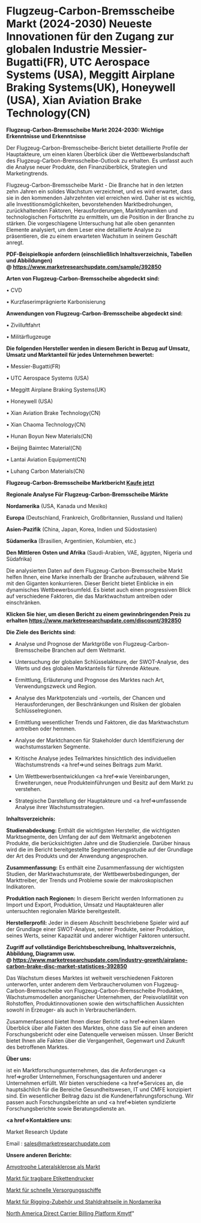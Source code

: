 # Flugzeug-Carbon-Bremsscheibe Markt (2024-2030) Neueste Innovationen für den Zugang zur globalen Industrie Messier-Bugatti(FR), UTC Aerospace Systems (USA), Meggitt Airplane Braking Systems(UK), Honeywell (USA), Xian Aviation Brake Technology(CN)

<strong>Flugzeug-Carbon-Bremsscheibe Markt 2024-2030: Wichtige Erkenntnisse und Erkenntnisse</strong>

Der Flugzeug-Carbon-Bremsscheibe-Bericht bietet detaillierte Profile der Hauptakteure, um einen klaren Überblick über die Wettbewerbslandschaft des Flugzeug-Carbon-Bremsscheibe-Outlook zu erhalten. Es umfasst auch die Analyse neuer Produkte, den Finanzüberblick, Strategien und Marketingtrends.

Flugzeug-Carbon-Bremsscheibe Markt - Die Branche hat in den letzten zehn Jahren ein solides Wachstum verzeichnet, und es wird erwartet, dass sie in den kommenden Jahrzehnten viel erreichen wird. Daher ist es wichtig, alle Investitionsmöglichkeiten, bevorstehenden Marktbedrohungen, zurückhaltenden Faktoren, Herausforderungen, Marktdynamiken und technologischen Fortschritte zu ermitteln, um die Position in der Branche zu stärken. Die vorgeschlagene Untersuchung hat alle oben genannten Elemente analysiert, um dem Leser eine detaillierte Analyse zu präsentieren, die zu einem erwarteten Wachstum in seinem Geschäft anregt.

<strong><b>PDF-Beispielkopie anfordern (einschließlich Inhaltsverzeichnis, Tabellen und Abbildungen) @ </b></strong><strong><a href=https://www.marketresearchupdate.com/sample/392850><strong>https://www.marketresearchupdate.com/sample/392850</u></a></strong></strong>

<strong>Arten von Flugzeug-Carbon-Bremsscheibe abgedeckt sind:</strong>

• CVD

• Kurzfaserimprägnierte Karbonisierung

<strong>Anwendungen von Flugzeug-Carbon-Bremsscheibe abgedeckt sind:</strong>

• Zivilluftfahrt

• Militärflugzeuge

<strong>Die folgenden Hersteller werden in diesem Bericht in Bezug auf Umsatz, Umsatz und Marktanteil für jedes Unternehmen bewertet:</strong>

• Messier-Bugatti(FR)

• UTC Aerospace Systems (USA)

• Meggitt Airplane Braking Systems(UK)

• Honeywell (USA)

• Xian Aviation Brake Technology(CN)

• Xian Chaoma Technology(CN)

• Hunan Boyun New Materials(CN)

• Beijing Baimtec Material(CN)

• Lantai Aviation Equipment(CN)

• Luhang Carbon Materials(CN)

<strong>Flugzeug-Carbon-Bremsscheibe Marktbericht <a href=https://www.marketresearchupdate.com/buynow/392850>Kaufe jetzt</a></strong>

<strong>Regionale Analyse Für Flugzeug-Carbon-Bremsscheibe Märkte</strong>

<strong>Nordamerika</strong> (USA, Kanada und Mexiko)

<strong>Europa</strong> (Deutschland, Frankreich, Großbritannien, Russland und Italien)

<strong>Asien-Pazifik</strong> (China, Japan, Korea, Indien und Südostasien)

<strong>Südamerika</strong> (Brasilien, Argentinien, Kolumbien, etc.)

<strong>Den Mittleren</strong> <strong>Osten und Afrika</strong> (Saudi-Arabien, VAE, ägypten, Nigeria und Südafrika)

Die analysierten Daten auf dem Flugzeug-Carbon-Bremsscheibe Markt helfen Ihnen, eine Marke innerhalb der Branche aufzubauen, während Sie mit den Giganten konkurrieren. Dieser Bericht bietet Einblicke in ein dynamisches Wettbewerbsumfeld. Es bietet auch einen progressiven Blick auf verschiedene Faktoren, die das Marktwachstum antreiben oder einschränken.

<strong>Klicken Sie hier, um diesen Bericht zu einem gewinnbringenden Preis zu erhalten
</strong><strong><a href=https://www.marketresearchupdate.com/discount/392850>https://www.marketresearchupdate.com/discount/392850</b></u></strong></a>

<strong>Die Ziele des Berichts sind:</strong>

- Analyse und Prognose der Marktgröße von Flugzeug-Carbon-Bremsscheibe Branchen auf dem Weltmarkt.

- Untersuchung der globalen Schlüsselakteure, der SWOT-Analyse, des Werts und des globalen Marktanteils für führende Akteure.

- Ermittlung, Erläuterung und Prognose des Marktes nach Art, Verwendungszweck und Region.

- Analyse des Marktpotenzials und -vorteils, der Chancen und Herausforderungen, der Beschränkungen und Risiken der globalen Schlüsselregionen.

- Ermittlung wesentlicher Trends und Faktoren, die das Marktwachstum antreiben oder hemmen.

- Analyse der Marktchancen für Stakeholder durch Identifizierung der wachstumsstarken Segmente.

- Kritische Analyse jedes Teilmarktes hinsichtlich des individuellen Wachstumstrends <a href=>und</a> seines Beitrags zum Markt.

- Um Wettbewerbsentwicklungen <a href=>wie</a> Vereinbarungen, Erweiterungen, neue Produkteinführungen und Besitz auf dem Markt zu verstehen.

- Strategische Darstellung der Hauptakteure und <a href=>umfas</a>sende Analyse ihrer Wachstumsstrategien.

<strong>Inhaltsverzeichnis:</strong>

<strong>Studienabdeckung:</strong> Enthält die wichtigsten Hersteller, die wichtigsten Marktsegmente, den Umfang der auf dem Weltmarkt angebotenen Produkte, die berücksichtigten Jahre und die Studienziele. Darüber hinaus wird die im Bericht bereitgestellte Segmentierungsstudie auf der Grundlage der Art des Produkts und der Anwendung angesprochen.

<strong>Zusammenfassung:</strong> Es enthält eine Zusammenfassung der wichtigsten Studien, der Marktwachstumsrate, der Wettbewerbsbedingungen, der Markttreiber, der Trends und Probleme sowie der makroskopischen Indikatoren.

<strong>Produktion nach Regionen:</strong> In diesem Bericht werden Informationen zu Import und Export, Produktion, Umsatz und Hauptakteuren aller untersuchten regionalen Märkte bereitgestellt.

<strong>Herstellerprofil:</strong> Jeder in diesem Abschnitt beschriebene Spieler wird auf der Grundlage einer SWOT-Analyse, seiner Produkte, seiner Produktion, seines Werts, seiner Kapazität und anderer wichtiger Faktoren untersucht.

<strong><b>Zugriff auf vollständige Berichtsbeschreibung, Inhaltsverzeichnis, Abbildung, Diagramm usw. @ </b></strong><strong><a href=https://www.marketresearchupdate.com/industry-growth/airplane-carbon-brake-disc-market-statistices-392850>https://www.marketresearchupdate.com/industry-growth/airplane-carbon-brake-disc-market-statistices-392850</a></strong>

Das Wachstum dieses Marktes ist weltweit verschiedenen Faktoren unterworfen, unter anderem dem Verbrauchervolumen von Flugzeug-Carbon-Bremsscheibe von Flugzeug-Carbon-Bremsscheibe Produkten, Wachstumsmodellen anorganischer Unternehmen, der Preisvolatilität von Rohstoffen, Produktinnovationen sowie den wirtschaftlichen Aussichten sowohl in Erzeuger- als auch in Verbraucherländern.

Zusammenfassend bietet Ihnen dieser Bericht <a href=>einen</a> klaren Überblick über alle Fakten des Marktes, ohne dass Sie auf einen anderen Forschungsbericht oder eine Datenquelle verweisen müssen. Unser Bericht bietet Ihnen alle Fakten über die Vergangenheit, Gegenwart und Zukunft des betroffenen Marktes.

<strong>Über uns:</strong>

 ist ein Marktforschungsunternehmen, das die Anforderungen <a href=>großer</a> Unternehmen, Forschungsagenturen und anderer Unternehmen erfüllt. Wir bieten verschiedene <a href=>Services</a> an, die hauptsächlich für die Bereiche Gesundheitswesen, IT und CMFE konzipiert sind. Ein wesentlicher Beitrag dazu ist die Kundenerfahrungsforschung. Wir passen auch Forschungsberichte an und <a href=>bieten</a> syndizierte Forschungsberichte sowie Beratungsdienste an.

<strong><a href=>Kontaktiere uns:</a></strong>

Market Research Update

Email : sales@marketresearchupdate.com

<strong>Unsere anderen Berichte:</strong>

<a href=https://www.linkedin.com/pulse/amyotrophic-lateral-sclerosis-als-market-size>Amyotrophe Lateralsklerose als Markt</a>

<a href=https://www.linkedin.com/pulse/handheld-label-printer-market-analysis-segment>Markt für tragbare Etikettendrucker</a>

<a href=https://www.linkedin.com/pulse/fast-supply-vessels-market-outlooks-2023-size>Markt für schnelle Versorgungsschiffe</a>

<a href=https://www.linkedin.com/pulse/north-america-rigging-accessories-steel-wire-ropes-market>Markt für Rigging-Zubehör und Stahldrahtseile in Nordamerika</a>

<a href=https://www.linkedin.com/pulse/north-america-direct-carrier-billing-platform-kmytf/>North America Direct Carrier Billing Platform Kmytf</a>"
